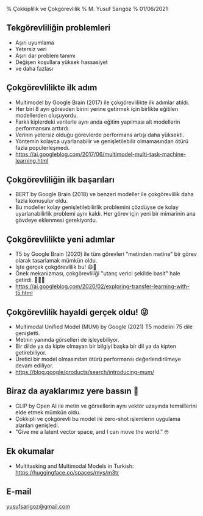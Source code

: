 % Çokkiplilik ve Çokgörevlilik
% M. Yusuf Sarıgöz
% 01/06/2021


## Tekgörevliliğin problemleri
- Aşırı uyumlama
- Yetersiz veri
- Aşırı dar problem tanımı
- Değişen koşullara yüksek hassasiyet
- ve daha fazlası

## Çokgörevlilikte ilk adım
- Multimodel by Google Brain (2017) ile çokgörevlilikte ilk adımlar atıldı.
- Her biri 8 ayrı görevden birini yerine getirmek için birlikte eğitilen modellerden oluşuyordu.
- Farklı kiplerdeki verilerle aynı anda eğitim yapılması alt modellerin performansını arttırdı.
- Verinin yetersiz olduğu görevlerde performans artışı daha yüksekti.
- Yöntemin kolayca uyarlanabilir ve genişletilebilir olmamasından ötürü fazla popülerleşmedi.
- https://ai.googleblog.com/2017/06/multimodel-multi-task-machine-learning.html

## Çokgörevliliğin ilk başarıları
- BERT by Google Brain (2018) ve benzeri modeller ile çokgörevlilik daha fazla konuşulur oldu.
- Bu modeller kolay genişletilebilirlik problemini çözdüyse de kolay uyarlanabilirlik problemi aynı kaldı.
 Her görev için yeni bir mimarinin ana gövdeye eklenmesi gerekiyordu.

## Çokgörevlilikte yeni adımlar
- T5 by Google Brain (2020) ile tüm görevleri "metinden metine" bir görev olarak tasarlamak mümkün oldu.
- İşte gerçek çokgörevlilik bu! 😄🥳
- Önek mekanizması, çokgörevliliği "utanç verici şekilde basit" hale getirdi. 🤠🇺🇸
- https://ai.googleblog.com/2020/02/exploring-transfer-learning-with-t5.html

## Çokgörevlilik hayaldi gerçek oldu! 😜
- Multimodal Unified Model (MUM) by Google (2021) T5 modelini 75 dile genişletti.
- Metnin yanında görselleri de işleyebiliyor.
- Bir dilde ya da kipte olmayan bir bilgiyi başka bir dil ya da kipten getirebiliyor.
- Üretici bir model olmasından ötürü performansı değerlendirilmeye devam ediliyor.
- https://blog.google/products/search/introducing-mum/

## Biraz da ayaklarımız yere bassın 🙏
- CLIP by Open AI ile metin ve görsellerin aynı vektör uzayında temsillerini elde etmek mümkün oldu.
- Çokkipli ve çokgörevli bu model ile zero-shot işlemlerin uygulama alanları genişledi.
- "Give me a latent vector space, and I can move the world." 🤓

## Ek okumalar
- Multitasking and Multimodal Models in Turkish: https://huggingface.co/spaces/mys/m3tr

## E-mail
yusufsarigoz@gmail.com
